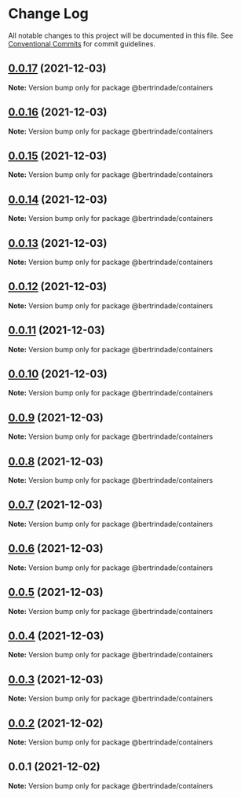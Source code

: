 # Change Log

All notable changes to this project will be documented in this file.
See [Conventional Commits](https://conventionalcommits.org) for commit guidelines.

## [0.0.17](https://github.com/berTrindade/lerna/compare/@bertrindade/containers@0.0.16...@bertrindade/containers@0.0.17) (2021-12-03)

**Note:** Version bump only for package @bertrindade/containers





## [0.0.16](https://github.com/berTrindade/lerna/compare/@bertrindade/containers@0.0.15...@bertrindade/containers@0.0.16) (2021-12-03)

**Note:** Version bump only for package @bertrindade/containers





## [0.0.15](https://github.com/berTrindade/lerna/compare/@bertrindade/containers@0.0.14...@bertrindade/containers@0.0.15) (2021-12-03)

**Note:** Version bump only for package @bertrindade/containers





## [0.0.14](https://github.com/berTrindade/lerna/compare/@bertrindade/containers@0.0.13...@bertrindade/containers@0.0.14) (2021-12-03)

**Note:** Version bump only for package @bertrindade/containers





## [0.0.13](https://github.com/berTrindade/lerna/compare/@bertrindade/containers@0.0.12...@bertrindade/containers@0.0.13) (2021-12-03)

**Note:** Version bump only for package @bertrindade/containers





## [0.0.12](https://github.com/berTrindade/lerna/compare/@bertrindade/containers@0.0.11...@bertrindade/containers@0.0.12) (2021-12-03)

**Note:** Version bump only for package @bertrindade/containers





## [0.0.11](https://github.com/berTrindade/lerna/compare/@bertrindade/containers@0.0.10...@bertrindade/containers@0.0.11) (2021-12-03)

**Note:** Version bump only for package @bertrindade/containers





## [0.0.10](https://github.com/berTrindade/lerna/compare/@bertrindade/containers@0.0.9...@bertrindade/containers@0.0.10) (2021-12-03)

**Note:** Version bump only for package @bertrindade/containers





## [0.0.9](https://github.com/berTrindade/lerna/compare/@bertrindade/containers@0.0.8...@bertrindade/containers@0.0.9) (2021-12-03)

**Note:** Version bump only for package @bertrindade/containers





## [0.0.8](https://github.com/berTrindade/lerna/compare/@bertrindade/containers@0.0.7...@bertrindade/containers@0.0.8) (2021-12-03)

**Note:** Version bump only for package @bertrindade/containers





## [0.0.7](https://github.com/berTrindade/lerna/compare/@bertrindade/containers@0.0.6...@bertrindade/containers@0.0.7) (2021-12-03)

**Note:** Version bump only for package @bertrindade/containers





## [0.0.6](https://github.com/berTrindade/lerna/compare/@bertrindade/containers@0.0.5...@bertrindade/containers@0.0.6) (2021-12-03)

**Note:** Version bump only for package @bertrindade/containers





## [0.0.5](https://github.com/berTrindade/lerna/compare/@bertrindade/containers@0.0.4...@bertrindade/containers@0.0.5) (2021-12-03)

**Note:** Version bump only for package @bertrindade/containers





## [0.0.4](https://github.com/berTrindade/lerna/compare/@bertrindade/containers@0.0.3...@bertrindade/containers@0.0.4) (2021-12-03)

**Note:** Version bump only for package @bertrindade/containers





## [0.0.3](https://github.com/berTrindade/lerna/compare/@bertrindade/containers@0.0.2...@bertrindade/containers@0.0.3) (2021-12-03)

**Note:** Version bump only for package @bertrindade/containers





## [0.0.2](https://github.com/berTrindade/lerna/compare/@bertrindade/containers@0.0.1...@bertrindade/containers@0.0.2) (2021-12-02)

**Note:** Version bump only for package @bertrindade/containers





## 0.0.1 (2021-12-02)

**Note:** Version bump only for package @bertrindade/containers
